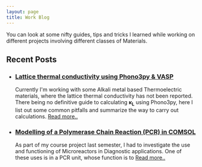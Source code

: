 ```yaml
---
layout: page
title: Work Blog
---
```


You can look at some nifty guides, tips and tricks I learned while working on different projects involving different classes of Materials.
## Recent Posts
- <h3><a href="https://s-utkarsh.github.io/k_lattice/">Lattice thermal conductivity using Phono3py & VASP</a></h3>

  Currently I'm working with some Alkali metal based Thermoelectric materials, where the lattice thermal conductivity has not been
  reported. There being no definitive guide to calculating <b>&kappa;<sub>L</sub></b> using Phono3py, here I list out some common pitfalls   and summarize the way to carry out calculations. [Read more.. ](/k_lattice.md)
  
- <h3><a href="https://s-utkarsh.github.io/pcr/">Modelling of a Polymerase Chain Reaction (PCR) in COMSOL</a></h3>

  As part of my course project last semester, I had to investigate the use and functioning of Microreactors in Diagnostic applications. One of these uses is in a PCR unit, whose function is to [Read more.. ](/pcr.md)
